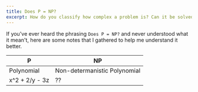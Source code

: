 ```yaml
---
title: Does P = NP?
excerpt: How do you classify how complex a problem is? Can it be solved within a discrete number of steps or is it so complicated the answer can't be expressed as an equation or mathematical expression. Maybe the two are really the same under the hood.
---
```


If you've ever heard the phrasing `Does P = NP?` and never understood what it mean't, here are some notes that I gathered to help me understand it better.

| P | NP|
|---| ---|
| Polynomial | Non-determanistic Polynomial |
| x^2 + 2/y - 3z | ?? |
